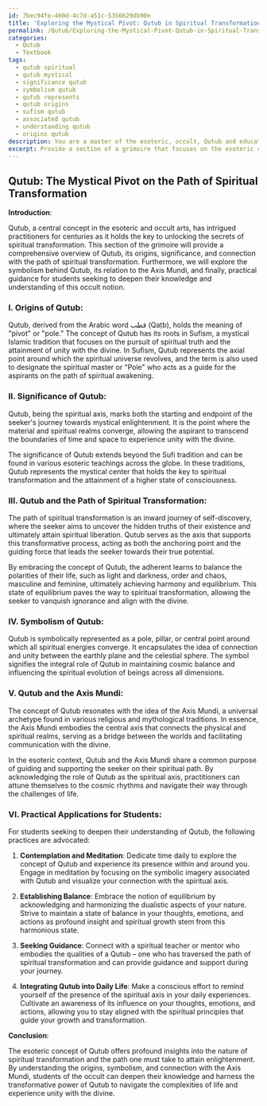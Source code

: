 ```yaml
---
id: 7bec94fe-460d-4c7d-a51c-5356629db90e
title: 'Exploring the Mystical Pivot: Qutub in Spiritual Transformation'
permalink: /Qutub/Exploring-the-Mystical-Pivot-Qutub-in-Spiritual-Transformation/
categories:
  - Qutub
  - Textbook
tags:
  - qutub spiritual
  - qutub mystical
  - significance qutub
  - symbolism qutub
  - qutub represents
  - qutub origins
  - sufism qutub
  - associated qutub
  - understanding qutub
  - origins qutub
description: You are a master of the esoteric, occult, Qutub and education, you have written many textbooks on the subject in ways that provide students with rich and deep understanding of the subject. You are being asked to write textbook-like sections on a topic and you do it with full context, explainability, and reliability in accuracy to the true facts of the topic at hand, in a textbook style that a student would easily be able to learn from, in a rich, engaging, and contextual way. Always include relevant context (such as formulas and history), related concepts, and in a way that someone can gain deep insights from.
excerpt: Provide a section of a grimoire that focuses on the esoteric concept of Qutub, covering its origins, significance, and connection to the path of spiritual transformation. Include discussions on the symbolism of Qutub, its relation to the Axis Mundi, and practical applications for a student seeking to deepen their knowledge and understanding of this occult concept.
---
```


## Qutub: The Mystical Pivot on the Path of Spiritual Transformation

**Introduction**:

Qutub, a central concept in the esoteric and occult arts, has intrigued practitioners for centuries as it holds the key to unlocking the secrets of spiritual transformation. This section of the grimoire will provide a comprehensive overview of Qutub, its origins, significance, and connection with the path of spiritual transformation. Furthermore, we will explore the symbolism behind Qutub, its relation to the Axis Mundi, and finally, practical guidance for students seeking to deepen their knowledge and understanding of this occult notion.

### I. **Origins of Qutub**:

Qutub, derived from the Arabic word قطب (Qaṭb), holds the meaning of "pivot" or "pole." The concept of Qutub has its roots in Sufism, a mystical Islamic tradition that focuses on the pursuit of spiritual truth and the attainment of unity with the divine. In Sufism, Qutub represents the axial point around which the spiritual universe revolves, and the term is also used to designate the spiritual master or "Pole" who acts as a guide for the aspirants on the path of spiritual awakening.

### II. **Significance of Qutub**:

Qutub, being the spiritual axis, marks both the starting and endpoint of the seeker's journey towards mystical enlightenment. It is the point where the material and spiritual realms converge, allowing the aspirant to transcend the boundaries of time and space to experience unity with the divine.

The significance of Qutub extends beyond the Sufi tradition and can be found in various esoteric teachings across the globe. In these traditions, Qutub represents the mystical center that holds the key to spiritual transformation and the attainment of a higher state of consciousness.

### III. **Qutub and the Path of Spiritual Transformation**:

The path of spiritual transformation is an inward journey of self-discovery, where the seeker aims to uncover the hidden truths of their existence and ultimately attain spiritual liberation. Qutub serves as the axis that supports this transformative process, acting as both the anchoring point and the guiding force that leads the seeker towards their true potential.

By embracing the concept of Qutub, the adherent learns to balance the polarities of their life, such as light and darkness, order and chaos, masculine and feminine, ultimately achieving harmony and equilibrium. This state of equilibrium paves the way to spiritual transformation, allowing the seeker to vanquish ignorance and align with the divine.

### IV. **Symbolism of Qutub**:

Qutub is symbolically represented as a pole, pillar, or central point around which all spiritual energies converge. It encapsulates the idea of connection and unity between the earthly plane and the celestial sphere. The symbol signifies the integral role of Qutub in maintaining cosmic balance and influencing the spiritual evolution of beings across all dimensions.

### V. **Qutub and the Axis Mundi**:

The concept of Qutub resonates with the idea of the Axis Mundi, a universal archetype found in various religious and mythological traditions. In essence, the Axis Mundi embodies the central axis that connects the physical and spiritual realms, serving as a bridge between the worlds and facilitating communication with the divine.

In the esoteric context, Qutub and the Axis Mundi share a common purpose of guiding and supporting the seeker on their spiritual path. By acknowledging the role of Qutub as the spiritual axis, practitioners can attune themselves to the cosmic rhythms and navigate their way through the challenges of life.

### VI. **Practical Applications for Students**:

For students seeking to deepen their understanding of Qutub, the following practices are advocated:

1. ****Contemplation and Meditation****: Dedicate time daily to explore the concept of Qutub and experience its presence within and around you. Engage in meditation by focusing on the symbolic imagery associated with Qutub and visualize your connection with the spiritual axis.

2. ****Establishing Balance****: Embrace the notion of equilibrium by acknowledging and harmonizing the dualistic aspects of your nature. Strive to maintain a state of balance in your thoughts, emotions, and actions as profound insight and spiritual growth stem from this harmonious state.

3. ****Seeking Guidance****: Connect with a spiritual teacher or mentor who embodies the qualities of a Qutub – one who has traversed the path of spiritual transformation and can provide guidance and support during your journey.

4. ****Integrating Qutub into Daily Life****: Make a conscious effort to remind yourself of the presence of the spiritual axis in your daily experiences. Cultivate an awareness of its influence on your thoughts, emotions, and actions, allowing you to stay aligned with the spiritual principles that guide your growth and transformation.

**Conclusion**:

The esoteric concept of Qutub offers profound insights into the nature of spiritual transformation and the path one must take to attain enlightenment. By understanding the origins, symbolism, and connection with the Axis Mundi, students of the occult can deepen their knowledge and harness the transformative power of Qutub to navigate the complexities of life and experience unity with the divine.
